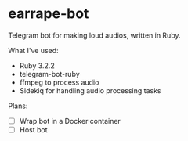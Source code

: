 # earrape-bot

Telegram bot for making loud audios, written in Ruby.

What I've used:

- Ruby 3.2.2
- telegram-bot-ruby
- ffmpeg to process audio
- Sidekiq for handling audio processing tasks

Plans:
- [ ] Wrap bot in a Docker container
- [ ] Host bot